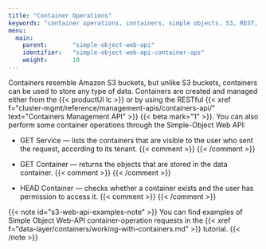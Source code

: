 ```yaml
---
title: "Container Operations"
keywords: "container operations, containers, simple objects, S3, REST, RESTful, HEAD, find container, container access permissions, GET Container, get objects, GET Service, list containers, get containers, access permissions, security, authentication, authorization, cluster-management apis, management apis, container managment web api, management, dashboard"
menu:
  main:
    parent:       "simple-object-web-api"
    identifier:   "simple-object-web-api-container-ops"
    weight:       10
---
```


Containers resemble Amazon S3 buckets, but unlike S3 buckets, containers can be used to store any type of data.
Containers are created and managed either from the {{< productUI lc >}} or by using the RESTful {{< xref f="cluster-mgmt/reference/management-apis/containers-api/" text="Containers Management API" >}} {{< beta mark="1" >}}.
You can also perform some container operations through the Simple-Object Web API:

- <a id="GET_Service"></a><def>GET Service</def> &mdash; lists the containers that are visible to the user who sent the request, according to its tenant.
    {{< comment >}}<!-- AWS S3 GET Service:
      https://docs.aws.amazon.com/AmazonS3/latest/API/RESTServiceOps.html?shortFooter=true
    -->
    {{< /comment >}}

- <a id="GET_Container"></a><def>GET Container</def> &mdash; returns the objects that are stored in the data container.
    {{< comment >}}<!-- GET Bucket (List Objects) Version 2:
      https://docs.aws.amazon.com/AmazonS3/latest/API/v2-RESTBucketGET.html?shortFooter=true
    -->
    {{< /comment >}}

- <a id="HEAD_Container"></a><def>HEAD Container</def> &mdash; checks whether a container exists and the user has permission to access it.
    {{< comment >}}<!-- AWS S3 HEAD Bucket
      https://docs.aws.amazon.com/AmazonS3/latest/API/RESTBucketHEAD.html?shortFooter=true
    -->
    {{< /comment >}}

{{< note id="s3-web-api-examples-note" >}}
You can find examples of Simple Object Web-API container-operation requests in the {{< xref f="data-layer/containers/working-with-containers.md" >}} tutorial.
{{< /note >}}

